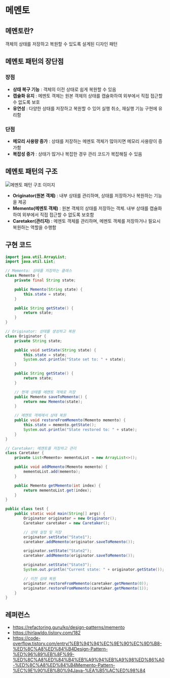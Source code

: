 # 메멘토

## 메멘토란?
객체의 상태를 저장하고 복원할 수 있도록 설계된 디자인 패턴

## 메멘토 패턴의 장단점
### 장점
- **상태 복구 기능** : 객체의 이전 상태로 쉽게 복원할 수 있음
- **캡슐화 유지** : 메멘토 객체는 원본 객체의 상태를 캡슐화하여 외부에서 직접 접근할 수 없도록 보호
- **유연성** : 다양한 상태를 저장하고 복원할 수 있어 실행 취소, 재실행 기능 구현에 유리함

### 단점
- **메모리 사용량 증가** : 상태를 저장하는 메멘토 객체가 많아지면 메모리 사용량이 증가함
- **복잡성 증가** : 상태가 많거나 복잡한 경우 관리 코드가 복잡해질 수 있음

## 메멘토 패턴의 구조
![메멘토 패턴 구조 이미지](https://github.com/user-attachments/assets/649501e7-c4d4-49e3-9176-f5c9fbf07aba)
- **Originator(원본 객체)** : 내부 상태를 관리하며, 상태를 저장하거나 복원하는 기능을 제공
- **Memento(메멘토 객체)** : 원본 객체의 상태를 저장하는 객체. 내부 상태를 캡슐화하여 외부에서 직접 접근할 수 없도록 보호함
- **Caretaker(관리자)** : 메멘토 객체를 관리하며, 메멘토 객체를 저장하거나 필요시 복원하는 역할을 수행함

## 구현 코드
```java
import java.util.ArrayList;
import java.util.List;

// Memento: 상태를 저장하는 클래스
class Memento {
    private final String state;

    public Memento(String state) {
        this.state = state;
    }

    public String getState() {
        return state;
    }
}

// Originator: 상태를 생성하고 복원
class Originator {
    private String state;

    public void setState(String state) {
        this.state = state;
        System.out.println("State set to: " + state);
    }

    public String getState() {
        return state;
    }

    // 현재 상태를 메멘토 객체로 저장
    public Memento saveToMemento() {
        return new Memento(state);
    }

    // 메멘토 객체에서 상태 복원
    public void restoreFromMemento(Memento memento) {
        this.state = memento.getState();
        System.out.println("State restored to: " + state);
    }
}

// Caretaker: 메멘토를 저장하고 관리
class Caretaker {
    private List<Memento> mementoList = new ArrayList<>();

    public void addMemento(Memento memento) {
        mementoList.add(memento);
    }

    public Memento getMemento(int index) {
        return mementoList.get(index);
    }
}

public class test {
    public static void main(String[] args) {
        Originator originator = new Originator();
        Caretaker caretaker = new Caretaker();

        // 상태 설정 및 저장
        originator.setState("State1");
        caretaker.addMemento(originator.saveToMemento());

        originator.setState("State2");
        caretaker.addMemento(originator.saveToMemento());

        originator.setState("State3");
        System.out.println("Current state: " + originator.getState());

        // 이전 상태 복원
        originator.restoreFromMemento(caretaker.getMemento(0));
        originator.restoreFromMemento(caretaker.getMemento(1));
    }
}
```

## 레퍼런스
- https://refactoring.guru/ko/design-patterns/memento
- https://hirlawldo.tistory.com/182
- https://code-overflow.tistory.com/entry/%EB%94%94%EC%9E%90%EC%9D%B8-%ED%8C%A8%ED%84%B4Design-Pattern-%ED%96%89%EB%8F%99-%ED%8C%A8%ED%84%B4%EB%A9%94%EB%A9%98%ED%86%A0-%ED%8C%A8%ED%84%B4Memento-Pattern-%EC%9E%90%EB%B0%94Java-%EA%B5%AC%ED%98%84

